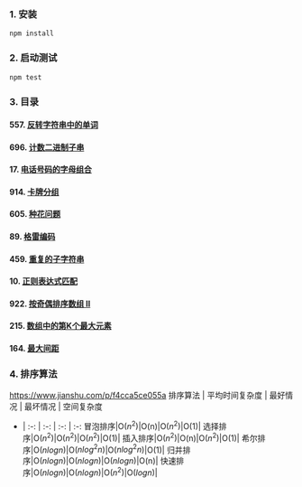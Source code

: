 ### 1. 安装
```
npm install
```

### 2. 启动测试
```
npm test
```

### 3. 目录

#### 557. [反转字符串中的单词](https://github.com/materialcoder/leetcode-js/blob/master/code/string/557.js)
#### 696. [计数二进制子串](https://github.com/materialcoder/leetcode-js/blob/master/code/string/696.js)

#### 17. [电话号码的字母组合](https://github.com/materialcoder/leetcode-js/blob/master/code/array/17.js)
#### 914. [卡牌分组](https://github.com/materialcoder/leetcode-js/blob/master/code/array/914.js)
#### 605. [种花问题](https://github.com/materialcoder/leetcode-js/blob/master/code/array/605.js)
#### 89. [格雷编码](https://github.com/materialcoder/leetcode-js/blob/master/code/array/89.js)

#### 459. [重复的子字符串](https://github.com/materialcoder/leetcode-js/blob/master/code/regexp/459.js)
#### 10. [正则表达式匹配](https://github.com/materialcoder/leetcode-js/blob/master/code/regexp/10.js)

#### 922. [按奇偶排序数组 II](https://github.com/materialcoder/leetcode-js/blob/master/code/sort/922.js)
#### 215. [数组中的第K个最大元素](https://github.com/materialcoder/leetcode-js/blob/master/code/sort/215.js)
#### 164. [最大间距](https://github.com/materialcoder/leetcode-js/blob/master/code/sort/164.js)


### 4. 排序算法
https://www.jianshu.com/p/f4cca5ce055a
排序算法 | 平均时间复杂度 | 最好情况 | 最坏情况 | 空间复杂度
 - | :-: | :-: | :-: | :-: 
冒泡排序|O($n^2$)|O(n)|O($n^2$)|O(1)|
选择排序|O($n^2$)|O($n^2$)|O($n^2$)|O(1)|
插入排序|O($n^2$)|O(n)|O($n^2$)|O(1)|
希尔排序|O($nlogn$)|O($nlog^2n$)|O($nlog^2n$)|O(1)|
归并排序|O($nlogn$)|O($nlogn$)|O($nlogn$)|O(n)|
快速排序|O($nlogn$)|O($nlogn$)|O($n^2$)|O($logn$)|